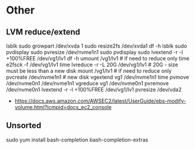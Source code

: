 # Other

## LVM reduce/extend

lsblk
sudo growpart /dev/xvda 1
sudo resize2fs /dev/xvda1
df -h
lsblk
sudo pvdisplay
sudo pvresize /dev/nvme1n1
sudo pvdisplay
sudo lvextend -r -l +100%FREE /dev/vg1/lv1
df -h
umount /vg1/lv1 # if need to reduce only
time e2fsck -f /dev/vg1/lv1
time lvreduce -r -L 20G /dev/vg1/lv1 # 20G - size must be less than a new disk
mount /vg1/lv1 # if need to reduce only
pvcreate /dev/nvme1n1 # new disk
vgextend vg1 /dev/nvme1n1
time pvmove /dev/nvme0n1 /dev/nvme1n1
vgreduce vg1 /dev/nvme0n1
pvremove /dev/nvme0n1
lvextend -r -l +100%FREE /dev/vg1/lv1
pvresize /dev/vda2

- <https://docs.aws.amazon.com/AWSEC2/latest/UserGuide/ebs-modify-volume.html?icmpid=docs_ec2_console>

## Unsorted

sudo yum install bash-completion bash-completion-extras

